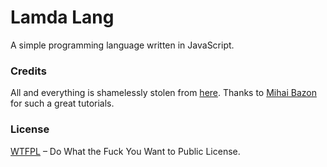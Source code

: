 # Lamda Lang

A simple programming language written in JavaScript.

### Credits

All and everything is shamelessly stolen from [here](http://lisperator.net/pltut).
Thanks to [Mihai Bazon](https://github.com/mishoo) for such a great tutorials.

### License

[WTFPL](http://www.wtfpl.net/) – Do What the Fuck You Want to Public License.

